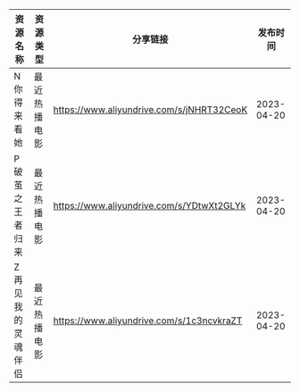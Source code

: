 | 资源名称      | 资源类型   | 分享链接                                      | 发布时间       |
| --------- | ------ | ----------------------------------------- | ---------- |
| N你得来看她    | 最近热播电影 | https://www.aliyundrive.com/s/jNHRT32CeoK | 2023-04-20 |
| P破茧之王者归来  | 最近热播电影 | https://www.aliyundrive.com/s/YDtwXt2GLYk | 2023-04-20 |
| Z再见我的灵魂伴侣 | 最近热播电影 | https://www.aliyundrive.com/s/1c3ncvkraZT | 2023-04-20 |
